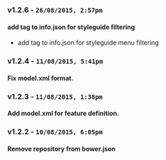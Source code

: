 ### v1.2.6 - `26/08/2015, 2:57pm`
#### add tag to info.json for styleguide filtering  
* add tag to info.json for styleguide menu filtering  


### v1.2.4 - `11/08/2015, 5:41pm`
#### Fix model.xml format.  


### v1.2.3 - `11/08/2015, 1:38pm`
#### Add model.xml for feature definition.  


### v1.2.2 - `10/08/2015, 6:05pm`
#### Remove repository from bower.json  


